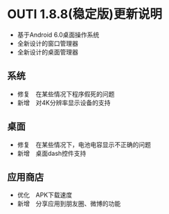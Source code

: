 # OUTI 1.8.8(稳定版)更新说明  

* 基于Android 6.0桌面操作系统  
* 全新设计的窗口管理器  
* 全新设计的桌面管理器  

## 系统  
* 修复　在某些情况下程序假死的问题  
* 新增　对4K分辨率显示设备的支持  
## 桌面  
* 修复　在某些情况下，电池电容显示不正确的问题  
* 新增　桌面dash控件支持  
## 应用商店  
* 优化　APK下载速度  
* 新增　分享应用到朋友圈、微博的功能　
